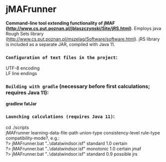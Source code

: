 # jMAFrunner

**Command-line tool extending functionality of jMAF (http://www.cs.put.poznan.pl/jblaszczynski/Site/jRS.html)**. Employs java Rough Sets library (http://www.cs.put.poznan.pl/mszelag/Software/software.html). jRS library is included as a separate JAR, compiled with Java 11.

### `Configuration of text files in the project`:
UTF-8 encoding\
LF line endings

### `Building with gradle` (necessary before first calculations; requires Java 11):
**gradlew fatJar**

### `Launching calculations (requires Java 11)`:
cd ./scripts\
jMAFrunner learning-data-file-path union-type consistency-level rule-type compatibility-mode?, e.g.:\
?> jMAFrunner.bat "..\data\windsor.isf" standard 1.0 certain\
?> jMAFrunner.bat "..\data\windsor.isf" monotonic 1.0 certain jmaf\
?> jMAFrunner.bat "..\data\windsor.isf" standard 0.9 possible jrs
